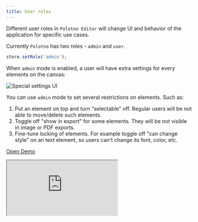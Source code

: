 ```yaml
---
title: User roles
---
```


Different user roles in `Polotno Editor` will change UI and behavior of the application for specific use cases.

Currently `Polotno` has two roles - `admin` and `user`.

```js
store.setRole('admin');
```

When `admin` mode is enabled, a user will have extra settings for every elements on the canvas:

![Special settings UI](/img/admin-ui.png)

You can use `admin` mode to set several restrictions on elements. Such as:

1. Put an element on top and turn "selectable" off. Regular users will be not able to move/delete such elements.
2. Toggle off "show in export" for some elements. They will be not visible in image or PDF exports.
3. Fine-tune locking of elements. For example toggle off "can change style" on an text element, so users can't change its font, color, etc.

<p><a className="button button--primary" href="https://codesandbox.io/s/github/polotno-project/polotno-site/tree/source/examples/polotno-admin-role" target="_blank">Open Demo</a></p>

<iframe
    src="https://codesandbox.io/embed/github/polotno-project/polotno-site/tree/source/examples/polotno-admin-role?fontsize=11&hidenavigation=1&theme=dark&view=preview"
    style={{
      width: '100%',
      height: '700px',
      border: 0,
      overflow: 'hidden',
    }}
    title="Polotno demo"
    allow="geolocation; microphone; camera; midi; vr; accelerometer; gyroscope; payment; ambient-light-sensor; encrypted-media; usb"
    sandbox="allow-modals allow-forms allow-popups allow-scripts allow-same-origin allow-downloads"
  ></iframe>
